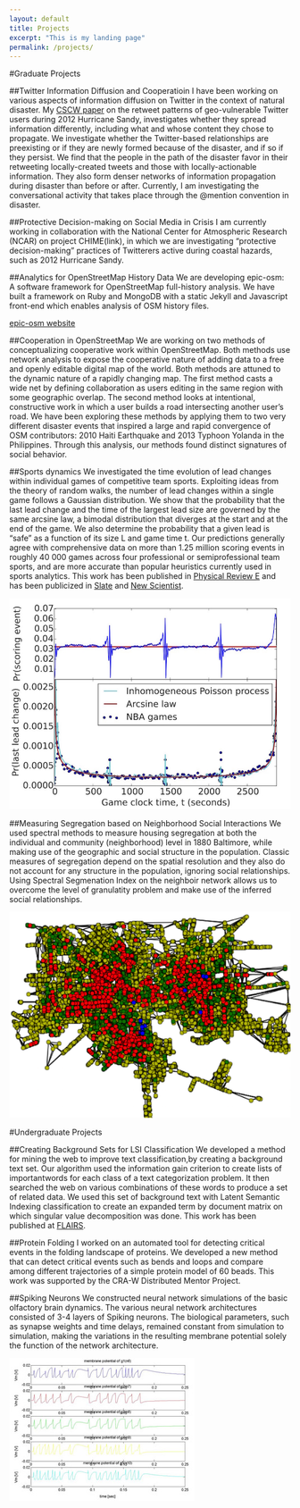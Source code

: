 ```yaml
---
layout: default
title: Projects
excerpt: "This is my landing page"
permalink: /projects/
---
```


#Graduate Projects

##Twitter Information Diffusion and Cooperatioin
I have been working on various aspects of information diffusion on Twitter in the context of natural disaster. 
My [CSCW paper](https://www.cs.colorado.edu/~palen/palen_papers/CSCW-SandyRetweetPaperCR.pdf) on the retweet patterns of geo-vulnerable Twitter users during 2012 Hurricane Sandy, investigates whether they spread information differently, including what and whose content they chose to propagate. We investigate whether the Twitter-based relationships are preexisting or if they are newly formed because of the disaster, and if so if they persist. We find that the people in the path of the disaster favor in their retweeting locally-created tweets and those with locally-actionable information. They also form denser networks of information propagation during disaster than before or after.
Currently, I am investigating the conversational activity that takes place through the @mention convention in disaster.

##Protective Decision-making on Social Media in Crisis
I am currently working in collaboration with the National Center for Atmospheric Research (NCAR) on project CHIME(link), in which we are investigating “protective decision-making” practices of Twitterers active during coastal hazards, such as 2012 Hurricane Sandy.

##Analytics for OpenStreetMap History Data
We are developing epic-osm: A software framework for OpenStreetMap full-history analysis.
We have built a framework on Ruby and MongoDB with a static Jekyll and Javascript front-end which enables analysis of OSM history files.

[epic-osm website](http://project-epic.github.io/epic-osm/)

##Cooperation in OpenStreetMap
We are working on two methods of conceptualizing cooperative work within OpenStreetMap. Both methods use network analysis to expose the cooperative nature of adding data to a free and openly editable digital map of the world. Both methods are attuned to the dynamic nature of a rapidly changing map. The first method casts a wide net by defining collaboration as users editing in the same region with some geographic overlap. The second method looks at intentional, constructive work in which a user builds a road intersecting another user’s road. We have been exploring these methods by applying them to two very different disaster events that inspired a large and rapid convergence of OSM contributors: 2010 Haiti Earthquake and 2013 Typhoon Yolanda in the Philippines. Through this analysis, our methods found distinct signatures of social behavior.

##Sports dynamics
We investigated the time evolution of lead changes within individual games of competitive team sports. Exploiting ideas from the theory of random walks, the number of lead changes within a single game follows a Gaussian distribution. We show that the probability that the last lead change and the time of the largest lead size are governed by the same arcsine law, a bimodal distribution that diverges at the start and at the end of the game. We also determine the probability that a given lead is “safe” as a function of its size L and game time t. Our predictions generally agree with comprehensive data on more than 1.25 million scoring events in roughly 40 000 games across four professional or semiprofessional team sports, and are more accurate than popular heuristics currently used in sports analytics. This work has been published in [Physical Review E](http://journals.aps.org/pre/abstract/10.1103/PhysRevE.91.062815) and has been publicized in [Slate](http://www.slate.com/articles/sports/sports_nut/2015/06/golden_state_warriors_championship_a_new_formula_for_predicting_lead_changes.html) and [New Scientist](https://www.newscientist.com/article/dn27836-winning-formula-reveals-if-your-team-is-too-far-ahead-to-lose).

![LastLeadChange](/assets/LastLeadChange.jpg)

##Measuring Segregation based on Neighborhood Social Interactions 
We used spectral methods to measure housing segregation at both the individual and community (neighborhood) level in 1880 Baltimore, while making use of the geographic and social structure in the population. Classic measures of segregation depend on the spatial resolution and they also do not account for any structure in the population, ignoring social relationships. Using Spectral Segmenation Index on the neighboir network allows us to overcome the level of granulatity problem and make use of the inferred social relationships.

![SSI](/assets/SSI.png)

#Undergraduate Projects

##Creating Background Sets for LSI Classification
We developed a method for mining the web to improve text classification,by creating a background text set. Our algorithm
used the information gain criterion to create lists of importantwords for each class of a text categorization problem. It then
searched the web on various combinations of these words to produce a set of related data. We used this set of background text with Latent Semantic Indexing classification to create an expanded term by document matrix on which singular value
decomposition was done. This work has been published at [FLAIRS](https://www.aaai.org/Papers/FLAIRS/2006/Flairs06-117.pdf).

##Protein Folding
I worked on an automated tool for detecting critical events in the folding landscape of proteins. We developed a new method that can detect critical events such as bends and loops and compare among different trajectories of a simple protein model of 60 beads. This work was supported by the CRA-W Distributed Mentor Project.

<!-- ![contactMap](/assets/contactMap.png) -->

##Spiking Neurons
We constructed neural network simulations of the basic olfactory brain dynamics. The various neural network architectures consisted of 3-4 layers of Spiking neurons. The biological parameters, such as synapse weights and time delays, remained constant from simulation to simulation, making the variations in the resulting membrane potential solely the function of the network architecture.

![spiking](/assets/spiking.jpg)